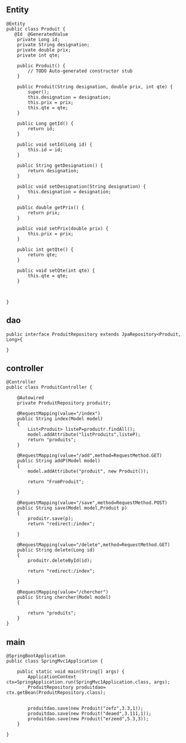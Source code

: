 ## Entity

    @Entity
    public class Produit {
       @Id  @GeneratedValue
    	private Long id;
    	private String designation;
    	private double prix;
    	private int qte;
    	
    	public Produit() {
    		// TODO Auto-generated constructor stub
    	}
    
    	public Produit(String designation, double prix, int qte) {
    		super();
    		this.designation = designation;
    		this.prix = prix;
    		this.qte = qte;
    	}
    
    	public Long getId() {
    		return id;
    	}
    
    	public void setId(Long id) {
    		this.id = id;
    	}
    
    	public String getDesignation() {
    		return designation;
    	}
    
    	public void setDesignation(String designation) {
    		this.designation = designation;
    	}
    
    	public double getPrix() {
    		return prix;
    	}
    
    	public void setPrix(double prix) {
    		this.prix = prix;
    	}
    
    	public int getQte() {
    		return qte;
    	}
    
    	public void setQte(int qte) {
    		this.qte = qte;
    	}
    	
    	
    	
    }

## dao

    public interface ProduitRepository extends JpaRepository<Produit, Long>{
    
    }

## controller

    @Controller
    public class ProduitController {
        
    	@Autowired
    	private ProduitRepository produitr;
    	
    	@RequestMapping(value="/index")
    	public String index(Model model)
    	{
    		List<Produit> listeP=produitr.findAll();
    		model.addAttribute("listProduits",listeP);
    		return "produits";
    	}
    	
    	@RequestMapping(value="/add",method=RequestMethod.GET)
    	public String addP(Model model)
    	{
    		model.addAttribute("produit", new Produit());
    		
    		return "FromProduit";
    		
    	}
    	
    	@RequestMapping(value="/save",method=RequestMethod.POST)
    	public String save(Model model,Produit p)
    	{
    		produitr.save(p);
    		return "redirect:/index";
    		
    	}
    	
    	@RequestMapping(value="/delete",method=RequestMethod.GET)
    	public String delete(Long id)
    	{
    		produitr.deleteById(id);
    		
    		return "redirect:/index";
    		
    	}
    	
    	@RequestMapping(value="/chercher")
    	public String chercher(Model model)
    	{
    		
    		return "produits";
    	}
    }

## main

    @SpringBootApplication
    public class SpringMvc1Application {
    
    	public static void main(String[] args) {
    		ApplicationContext ctx=SpringApplication.run(SpringMvc1Application.class, args);
    		ProduitRepository produitdao= ctx.getBean(ProduitRepository.class);
    		
    		
    		produitdao.save(new Produit("zefz",3.3,1));
    		produitdao.save(new Produit("deaed",3.111,1));
    		produitdao.save(new Produit("erzeed",5.3,3));
    	}
    
    }
